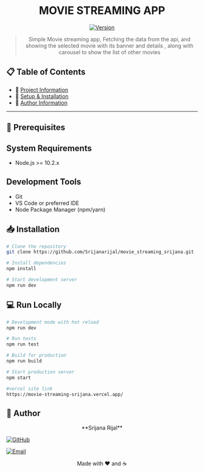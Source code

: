 <div align="center">

#  MOVIE STREAMING APP 

<div align="center">

[![Version](https://img.shields.io/badge/version-1.0.0-blue.svg)](https://semver.org)

</div>

> Simple Movie streaming app, Fetching the data from the api, and showing the selected movie with its banner and details , along with carousel to show the list of other movies

</div>

## 📋 Table of Contents

- 📌 [Project Information](#project-information)
- 📌 [Setup & Installation](#setup-and-installation)
- 📌 [Author Information](#author-information)


---

## 🔧 Prerequisites

## System Requirements
- Node.js >= 10.2.x
## Development Tools
- Git
- VS Code or preferred IDE
- Node Package Manager (npm/yarn)

## 📥 Installation

```bash
# Clone the repository
git clone https://github.com/Srijanarijal/movie_streaming_srijana.git

# Install dependencies
npm install

# Start development server
npm run dev
```

## 💻 Run Locally

```bash
# Development mode with hot reload
npm run dev

# Run tests
npm run test

# Build for production
npm run build

# Start production server
npm start

#vercel site link
https://movie-streaming-srijana.vercel.app/
```

## 👤 Author

<p align="center">
**Srijana Rijal**

[![GitHub](https://img.shields.io/badge/GitHub-%40Srijanarijal-blue?style=flat&logo=github)](https://github.com/Srijanarijal)

[![Email](https://img.shields.io/badge/Email-srijana1888rijal%40gmail.com-red?style=flat&logo=gmail)](mailto:srijana1888rijal@gmail.com)
</p>

<div align="center">Made with ❤️ and ☕</div>
